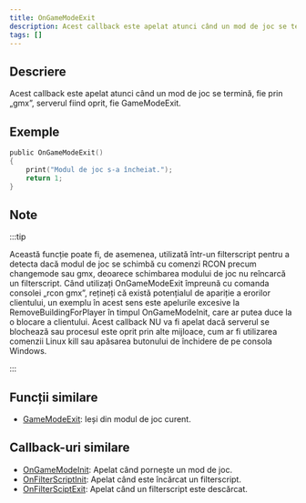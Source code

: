 ```yaml
---
title: OnGameModeExit
description: Acest callback este apelat atunci când un mod de joc se termină, fie prin „gmx”, serverul fiind oprit, fie GameModeExit.
tags: []
---
```


## Descriere

Acest callback este apelat atunci când un mod de joc se termină, fie prin „gmx”, serverul fiind oprit, fie GameModeExit.

## Exemple

```c
public OnGameModeExit()
{
    print("Modul de joc s-a încheiat.");
    return 1;
}
```

## Note

:::tip

Această funcție poate fi, de asemenea, utilizată într-un filterscript pentru a detecta dacă modul de joc se schimbă cu comenzi RCON precum changemode sau gmx, deoarece schimbarea modului de joc nu reîncarcă un filterscript. Când utilizați OnGameModeExit împreună cu comanda consolei „rcon gmx”, rețineți că există potențialul de apariție a erorilor clientului, un exemplu în acest sens este apelurile excesive la RemoveBuildingForPlayer în timpul OnGameModeInit, care ar putea duce la o blocare a clientului. Acest callback NU va fi apelat dacă serverul se blochează sau procesul este oprit prin alte mijloace, cum ar fi utilizarea comenzii Linux kill sau apăsarea butonului de închidere de pe consola Windows.

:::


## Funcții similare

- [GameModeExit](../functions/GameModeExit): Ieși din modul de joc curent.

## Callback-uri similare

- [OnGameModeInit](OnGameModeInit): Apelat când pornește un mod de joc.
- [OnFilterScriptInit](OnFilterScriptInit): Apelat când este încărcat un filterscript.
- [OnFilterSciptExit](OnFilterScriptExit): Apelat când un filterscript este descărcat.